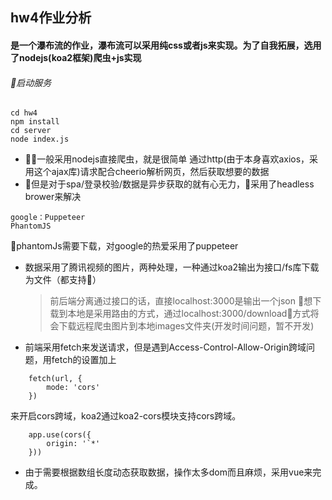 ## hw4作业分析

#### 是一个瀑布流的作业，瀑布流可以采用纯css或者js来实现。为了自我拓展，选用了nodejs(koa2框架)爬虫+js实现
###### 启动服务
```
cd hw4
npm install
cd server
node index.js
```
* 一般采用nodejs直接爬虫，就是很简单 通过http(由于本身喜欢axios，采用这个ajax库)请求配合cheerio解析网页，然后获取想要的数据
* 但是对于spa/登录校验/数据是异步获取的就有心无力，采用了headless brower来解决
```
google：Puppeteer
PhantomJS
```
phantomJs需要下载，对google的热爱采用了puppeteer
* 数据采用了腾讯视频的图片，两种处理，一种通过koa2输出为接口/fs库下载为文件（都支持）
    >前后端分离通过接口的话，直接localhost:3000是输出一个json
    >想下载到本地是采用路由的方式，通过localhost:3000/download方式将会下载远程爬虫图片到本地images文件夹(开发时间问题，暂不开发)
* 前端采用fetch来发送请求，但是遇到Access-Control-Allow-Origin跨域问题，用fetch的设置加上
```
    fetch(url, {
        mode: 'cors'
    })
```
来开启cors跨域，koa2通过koa2-cors模块支持cors跨域。
```
    app.use(cors({
        origin: '`*'
    }))
```
* 由于需要根据数组长度动态获取数据，操作太多dom而且麻烦，采用vue来完成。


    